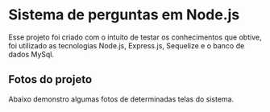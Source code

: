# Sistema de perguntas em Node.js
Esse projeto foi criado com o intuito de testar os conhecimentos que obtive, foi utilizado as tecnologias Node.js, Express.js, Sequelize e o banco de dados MySql.

## Fotos do projeto
Abaixo demonstro algumas fotos de determinadas telas do sistema.